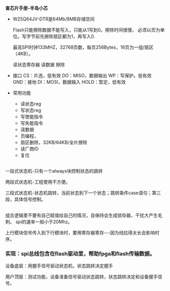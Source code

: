 **查芯片手册-半岛小芯**
* W25Q64JV-DTR是64Mb/8MB存储空间
    
    Flash只能擦除数据不能写入，只能从1写到0。擦除时间很慢，
    必须以页为单位。写字节前先擦除扇区都为1，再写入0.

    最高SPI时钟133MHZ，32768页数，每页256Bytes，16页为一组/扇区（4KB）。

    读状态寄存器
    读数据
    擦除

* 接口
    CS：片选，低有效
    DO：MISO，数据输出
    WP：写保护。低有效
    GND：接地
    DI：MOSI，数据输入
    HOLD：暂定，低有效

* 常用功能
    - 读状态reg
    - 写状态reg
    - 写使能指令
    - 写失能指令
    - 读数据
    - 页编程，
    - 扇区删除，32KB/64KB/全片擦除
    - 读厂商ID
    - 复位


##

一段式状态机-只有一个always块控制状态的跳转

两段式状态机-工程使用不方便。

三段式状态机-状态机跳转，当前状态到下一个状态；跳转条件case语句；第三段，具体信号控制。

##
组合逻辑里不要有自己赋值给自己的情况，自保持会生成锁存器，干扰大产生毛刺。
spi的速率一般小于20Mhz。

上行模块信号传入到下行模块时，要用寄存器寄存---因为线拉得太长会影响时序。

### **实现：spi总线包含在flash驱动里，帮助fpga和flash传输数据。**

设备底层：用握手信号驱动状态机，状态跳转决定握手

用户顶层：测试功能，设备准备信号驱动状态跳转，状态跳转决定和设备握手信号。
